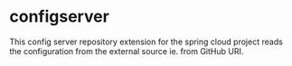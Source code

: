 # configserver

This config server repository extension for the spring cloud project reads the configuration from the external source ie. from GitHub URI.
